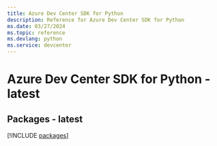```yaml
---
title: Azure Dev Center SDK for Python
description: Reference for Azure Dev Center SDK for Python
ms.date: 03/27/2024
ms.topic: reference
ms.devlang: python
ms.service: devcenter
---
```

# Azure Dev Center SDK for Python - latest
## Packages - latest
[!INCLUDE [packages](dev-center-index.md)]